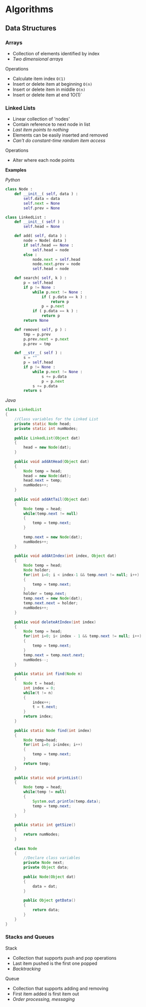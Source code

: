 # Algorithms

## Data Structures

### Arrays

- Collection of elements identified by index
- *Two dimensional arrays*

Operations
- Calculate item index `O(1)`
- Insert or delete item at beginning `O(n)`
- Insert or delete item in middle `O(n)`
- Insert or delete item at end 1O(1)`

### Linked Lists

- Linear collection of 'nodes'
- Contain reference to next node in list
- *Last item points to nothing*
- Elements can be easily inserted and removed
- *Can't do constant-time random item access*

Operations
- Alter where each node points

**Examples**

*Python*
```py
class Node :
	def __init__( self, data ) :
		self.data = data
		self.next = None
		self.prev = None

class LinkedList :
	def __init__( self ) :
		self.head = None		

	def add( self, data ) :
		node = Node( data )
		if self.head == None :	
			self.head = node
		else :
			node.next = self.head
			node.next.prev = node						
			self.head = node			

	def search( self, k ) :
		p = self.head
		if p != None :
			while p.next != None :
				if ( p.data == k ) :
					return p				
				p = p.next
			if ( p.data == k ) :
				return p
		return None

	def remove( self, p ) :
		tmp = p.prev
		p.prev.next = p.next
		p.prev = tmp		

	def __str__( self ) :
		s = ""
		p = self.head
		if p != None :		
			while p.next != None :
				s += p.data
				p = p.next
			s += p.data
		return s
```

*Java*

```Java
class LinkedList
{
	//Class variables for the Linked List
	private static Node head;
	private static int numNodes;
	
	public LinkedList(Object dat)
	{
		head = new Node(dat);
	}
	
	public void addAtHead(Object dat)
	{
		Node temp = head;
		head = new Node(dat);
		head.next = temp;
		numNodes++;
	}
	
	public void addAtTail(Object dat)
	{
		Node temp = head;
		while(temp.next != null)
		{
			temp = temp.next;
		}
		
		temp.next = new Node(dat);
		numNodes++;
	}
	
	public void addAtIndex(int index, Object dat)
	{
		Node temp = head;
		Node holder;
		for(int i=0; i < index-1 && temp.next != null; i++)
		{
			temp = temp.next;
		}
		holder = temp.next;
		temp.next = new Node(dat);
		temp.next.next = holder;
		numNodes++;
	}
	
	public void deleteAtIndex(int index)
	{
		Node temp = head;
		for(int i=0; i< index - 1 && temp.next != null; i++)
		{
			temp = temp.next;
		}
		temp.next = temp.next.next;
		numNodes--;
	}
	
	public static int find(Node n)
	{
		Node t = head;
		int index = 0;
		while(t != n)
		{
			index++;
			t = t.next;
		}
		return index;
	}
	
	public static Node find(int index)
	{
		Node temp=head;
		for(int i=0; i<index; i++)
		{
			temp = temp.next;
		}
		return temp;
	}
		
	public static void printList()
	{
		Node temp = head;
		while(temp != null)
		{
			System.out.println(temp.data);
			temp = temp.next;
		}
	}
	
	public static int getSize()
	{
		return numNodes;
	}
	
	class Node
	{
		//Declare class variables
		private Node next;
		private Object data;
		
		public Node(Object dat)
		{
			data = dat;
		}
		
		public Object getData()
		{
			return data;
		}
	}
}
```

### Stacks and Queues

Stack
- Collection that supports push and pop operations
- Last item pushed is the first one popped
- *Backtracking*

Queue
- Collection that supports adding and removing
- First item added is first item out
- *Order processing, messaging*
